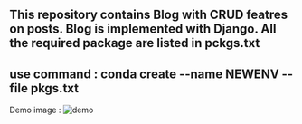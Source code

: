 This repository contains Blog with CRUD featres on posts.
Blog is implemented with Django.
All the required package are listed in pckgs.txt
---------------------------------------------------------
use command : conda create --name NEWENV --file pkgs.txt
---------------------------------------------------------
Demo image :
![demo](https://user-images.githubusercontent.com/28856734/92997728-e9ecc680-f532-11ea-9f8b-a2a891d26e40.jpg)
